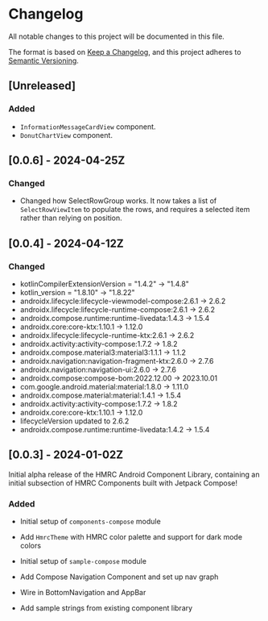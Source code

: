 # Changelog
All notable changes to this project will be documented in this file.

The format is based on [Keep a Changelog](https://keepachangelog.com/en/1.0.0/),
and this project adheres to [Semantic Versioning](https://semver.org/spec/v2.0.0.html).

<!--
Allowed headings:
- "Added" for new features.
- "Changed" for changes in existing functionality.
- "Deprecated" for soon-to-be removed features.
- "Removed" for now removed features.
- "Fixed" for any bug fixes.
- "Security" in case of vulnerabilities.
-->

## [Unreleased]

### Added

* `InformationMessageCardView` component.
* `DonutChartView` component.

## [0.0.6] - 2024-04-25Z

### Changed

* Changed how SelectRowGroup works. It now takes a list of `SelectRowViewItem` to populate the rows, and requires a
selected item rather than relying on position.

## [0.0.4] - 2024-04-12Z

### Changed

* kotlinCompilerExtensionVersion = "1.4.2" -> "1.4.8"
* kotlin_version = "1.8.10" -> "1.8.22"
* androidx.lifecycle:lifecycle-viewmodel-compose:2.6.1 -> 2.6.2
* androidx.lifecycle:lifecycle-runtime-compose:2.6.1 -> 2.6.2
* androidx.compose.runtime:runtime-livedata:1.4.3 -> 1.5.4
* androidx.core:core-ktx:1.10.1 -> 1.12.0
* androidx.lifecycle:lifecycle-runtime-ktx:2.6.1 -> 2.6.2
* androidx.activity:activity-compose:1.7.2 -> 1.8.2
* androidx.compose.material3:material3:1.1.1 -> 1.1.2
* androidx.navigation:navigation-fragment-ktx:2.6.0 -> 2.7.6
* androidx.navigation:navigation-ui:2.6.0 -> 2.7.6
* androidx.compose:compose-bom:2022.12.00 -> 2023.10.01
* com.google.android.material:material:1.8.0 -> 1.11.0
* androidx.compose.material:material:1.4.1 -> 1.5.4
* androidx.activity:activity-compose:1.7.2 -> 1.8.2
* androidx.core:core-ktx:1.10.1 -> 1.12.0
* lifecycleVersion updated to 2.6.2
* androidx.compose.runtime:runtime-livedata:1.4.2 -> 1.5.4

## [0.0.3] - 2024-01-02Z

Initial alpha release of the HMRC Android Component Library, containing an initial subsection of HMRC Components built with Jetpack Compose!

### Added

* Initial setup of `components-compose` module
* Add `HmrcTheme` with HMRC color palette and support for dark mode colors

* Initial setup of `sample-compose` module
* Add Compose Navigation Component and set up nav graph
* Wire in BottomNavigation and AppBar
* Add sample strings from existing component library
